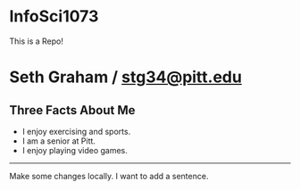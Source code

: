 InfoSci1073
===========

This is a Repo!  

Seth Graham / stg34@pitt.edu
==================
Three Facts About Me
---

*   I enjoy exercising and sports.
*   I am a senior at Pitt.
*   I enjoy playing video games.

---
Make some changes locally.  I want to add  a sentence.

